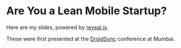 # Are You a Lean Mobile Startup?

Here are my slides, powered by [reveal.js](http://lab.hakim.se/reveal-js/).

These were first presented at the [DroidSync](http://www.droidsync.in) conference at Mumbai.
